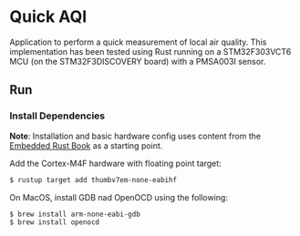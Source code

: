 # Quick AQI

Application to perform a quick measurement of local air quality. This implementation has been tested using Rust running on a STM32F303VCT6 MCU (on the STM32F3DISCOVERY board) with a PMSA003I sensor.

## Run

### Install Dependencies

**Note**: Installation and basic hardware config uses content from the [Embedded Rust Book](https://docs.rust-embedded.org/book/) as a starting point.

Add the Cortex-M4F hardware with floating point target:
```sh
$ rustup target add thumbv7em-none-eabihf
```

On MacOS, install GDB nad OpenOCD using the following:
```sh
$ brew install arm-none-eabi-gdb
$ brew install openocd
```
